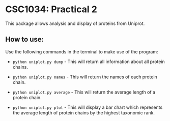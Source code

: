 CSC1034: Practical 2
====================

This package allows analysis and display of proteins from Uniprot.

How to use:
-----------

Use the following commands in the terminal to make use of the program:

- `python uniplot.py dump` - This will return all information about all protein chains.

- `python uniplot.py names` - This will return the names of each protein chain.

- `python uniplot.py average` - This will return the average length of a protein chain.

- `python uniplot.py plot` - This will display a bar chart which represents the average length of 
protein chains by the highest taxonomic rank. 
